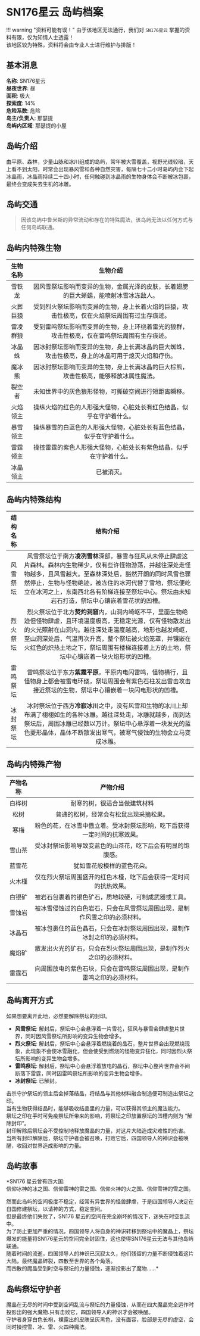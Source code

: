 # SN176星云 岛屿档案

!!! warning "资料可能有误！"
    由于该地区无法通行，我们对 `SN176星云` 掌握的资料有限，仅为知情人士透露！  
    该地区较为特殊，资料将会由专业人士进行维护与排版！

## 基本消息

**名称**: SN176星云  
**昼夜世界**: 昼  
**面积**: 极大  
**探索度**: 14%  
**危险系数**: 危险  
**岛主/负责人**: 那瑟提  
**岛屿内区域**: 那瑟提的小屋

## 岛屿介绍

由平原、森林，少量山脉和冰川组成的岛屿，常年被大雪覆盖，视野光线较暗，天上看不到太阳，时常会出现暴风雪和各种自然灾害，每隔七十二小时岛屿内会下起冰晶雨，冰晶雨持续二十四小时，任何触碰到冰晶雨的生物身体会不断被冰包裹，最终会变成失去生机的冰雕。

## 岛屿交通

> 因该岛屿中鲁米斯的异常流动和存在的特殊魔法，该岛屿无法以任何方式与任何岛屿联通。

## 岛屿内特殊生物

|生物名称|生物介绍|
|:---:|:---:|
|雪铁龙|因风雪祭坛影响而变异的生物，金属光泽的皮肤，长着翅膀的巨大蜥蜴，能喷射冰雪冰冻敌人。|
|火葬巨猿|受到烈火祭坛影响而变异的生物，身上长着火焰的巨猿，攻击性极高，仅在火焰祭坛周围有过生存痕迹。|
|雷凌群狼|受到雷鸣祭坛影响而变异的生物，身上环绕着雷光的狼群，攻击性极高，仅在雷鸣祭坛周围有生存痕迹。|
|冰晶蛛|因冰封祭坛影响而变异的生物，身上长满冰晶的巨大蜘蛛，攻击性极高，身上的冰晶可用于熄灭火焰和疗伤。|
|魔冰熊|因冰封祭坛影响而变异的生物，身上长满冰晶的巨大棕熊，攻击性极高，能够释放冰属性魔法。|
|裂空者|未知世界中的灰色狼形怪物，可撕破空间进行短距离瞬移。|
|火焰领主|操纵火焰的红色的人形强大怪物，心脏处长有红色结晶，似乎在守护着什么。|
|暴雪领主|操纵暴雪的白蓝色的人形强大怪物，心脏处长有蓝色结晶，似乎在守护着什么。|
|雷霆领主|操控雷霆的紫色人形强大怪物，心脏处长有紫色结晶，似乎在守护着什么。|
|冰晶领主|已被消灭。|

## 岛屿内特殊结构

|结构名称|结构介绍|
|:---:|:---:|
|风雪祭坛|风雪祭坛位于南方**凌冽雪林**深部，暴雪与狂风从未停止肆虐这片森林。森林内生物稀少，仅有些许怪物游荡，并越往深处走怪物越多，且风雪越大。至森林深处后，豁然开朗的同时风雪也骤然停止，生物与怪物绝迹，被冻住的冰河代替了雪地，祭坛便屹立在冰河之上，东南西北各有阶梯连接至祭坛中心。祭坛由未知岩石打造，祭坛中心镶嵌着雪花状的凹槽。|
|烈火祭坛|烈火祭坛位于北方**焚灼洞窟**内，山洞内崎岖不平，里面生物绝迹但怪物肆虐，且环境温度极高，无稳定光源，仅有怪物散发出的火光照射在山洞内。越往深处走温度越高，地形也越发崎岖，至山洞深处后，气温再次升高，整个祭坛被火焰笼罩，并镶嵌在火红色的炽热土地之下，祭坛周围有楼梯连接着上方的土地，祭坛中心镶嵌着一块火焰形状的凹槽。|
|雷鸣祭坛|雷鸣祭坛位于东方**紫霆平原**，平原内电闪雷鸣，怪物横行，且怪物身上都会被雷电环绕，祭坛周围会有紫色石柱发出雷击攻击接近祭坛的生物，祭坛中心镶嵌着一块闪电形状的凹槽。|
|冰封祭坛|冰封祭坛位于西方**冷寂冰川**之中，没有风雪和生物的冰川上却布满了栩栩如生的各种冰雕。越往深处走，冰雕就越多，而到达祭坛后，周围冰雕已经数以万计。祭坛中心悬浮着一块发光的蓝色菱形晶体，晶体不断散发出寒气，被寒气侵蚀的生物会立马变成冰雕。|

## 岛屿内特殊产物

|产物名称|产物介绍|
|:---:|:---:|
|白桦树|耐寒的树，很适合当做建筑材料|
|松树|普通的松树，经常会有松鼠出现采摘松果。|
|寒梅|粉色的花，在冰雪中傲立着。受冰封祭坛影响，吃下后获得一定时间的抗寒效果。|
|雪山茶|受冰封祭坛影响导致变蓝色的山茶花，吃下后会有明显的饱腹感。|
|蓝雪花|犹如雪花般模样的蓝色花朵。|
|火木槿|仅在烈火祭坛周围盛开的红色木槿，吃下后会获得一定时间的抗热效果。|
|白银矿|被岩石包裹着的银色矿石，质地较硬，可制成武器或工具。|
|雪蚀岩|被冰雪侵蚀过的白色岩石，只会在风雪祭坛周围出现，是制作风雪之印的必须材料。|
|冰晶石|被冰包裹住的蓝色晶石，只会在冰封祭坛周围出现，是制作冰封之印的必须材料。|
|魔焰矿|散发出火光的矿石，只会在烈火祭坛周围出现，是制作烈火之印的必须材料。|
|雷霆石|向周围放电的紫色石块，只会在雷鸣祭坛周围出现，是制作雷鸣之印的必须材料。|

## 岛屿离开方式

如果想要离开此地，必然要解除祭坛的封印。

- **风雪祭坛**: 解封后，祭坛中心会悬浮着一片雪花，狂风与暴雪会肆虐整片世界，同时因风雪祭坛所影响的变异生物会增多。
- **烈火祭坛**: 解封后，祭坛中心会悬浮着燃烧着的晶石，整片世界会出现燃烧现象，此现象不会使冰雪融化，但会使受到燃烧的怪物变异狂化，同时因烈火祭坛所影响的变异生物会增多。
- **雷鸣祭坛**: 解封后，祭坛中心会悬浮着放电的晶石，祭坛中心整片世界会不间断落下雷霆，同时因雷鸣祭坛所影响的变异生物会增多。
- **冰封祭坛**: 已解封。

击杀守护祭坛的领主后会掉落结晶，将结晶与其他材料融合制造便可制造出祭坛之印。  
当有生物获得结晶时，能够吸收结晶里的力量，可以获得其领主的魔法能力。  
祭坛之印在手时可免疫祭坛所带来的影响，将祭坛之印放置祭坛的凹槽内则为 “解除封印”。  
封印解除后祭坛会不受控制地释放魔晶的力量，对这片大陆造成灾难性的伤害。  
当所有封印解除后，祭坛守护者会被召唤，打败它后，四国领导人的神识会被唤醒，收回对世界造成影响的力量。

## 岛屿故事

*SN176 星云曾有四大国:  
信仰冰神的冰之国、信仰雷神的雷之国、信仰火神的火之国、信仰雪神的雪之国。

然而此岛屿的空间极度不稳定，经常有异世界的怪兽肆虐，于是四国领导人决定在自国修建祭坛，以请神的方式，稳定空间。  
但是最终他们失败了，SN176 星云的空间在完全崩坏的情况下，迷失在时空乱流中。  
为了防止更加严重的情况，四国领导人将自身的神识转移到祭坛中的魔晶上，祭坛爆发的能量将SN176星云的空间完全封固住，这也使得SN176星云无法与其他岛屿联通。  
随着时间的流逝，四国领导人的神识已沉寂太久，他们残留的力量不断侵蚀着这片大陆，最终魔晶碎裂，四散至世界的各个角落。  
而四散的魔晶受到时空与祭坛的力量侵蚀，逐渐投影出了魔物……*

## 岛屿祭坛守护者

魔晶在无尽的时间中受到空间乱流与祭坛的力量侵蚀，从而在四大魔晶完全运作时投影出的强大魔物.只有击败它，四国领导人的神识才会被唤醒。  
守护者身穿白色长袍，裸露出的皮肤呈灰黑色，没有面容，脸部是无尽的虚空，会同时操控雪、冰、雷、火四种魔法。
